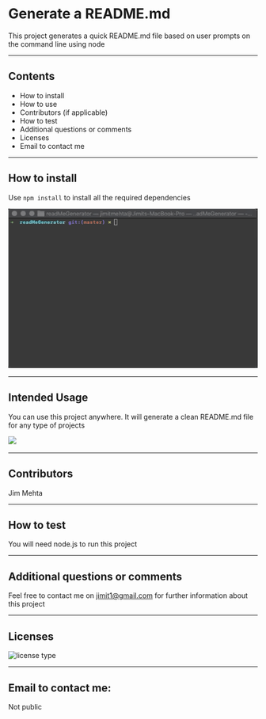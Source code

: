 # Generate a README.md

This project generates a quick README.md file based on user prompts on the command line using node

---

## Contents

- How to install
- How to use
- Contributors (if applicable)
- How to test
- Additional questions or comments
- Licenses
- Email to contact me

---

## How to install

Use `npm install` to install all the required dependencies

![](./assets/npmInstall.gif)

---

## Intended Usage

You can use this project anywhere. It will generate a clean README.md file for any type of projects

![](./assets/use.gif)

---

## Contributors

Jim Mehta

---

## How to test

You will need node.js to run this project

---

## Additional questions or comments

Feel free to contact me on jimit1@gmail.com for further information about this project

---

## Licenses

![license type](https://img.shields.io/badge/Licenses-None-red)

---

## Email to contact me:

Not public
